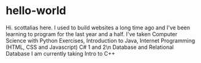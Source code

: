 # hello-world
Hi. 
scottalias here.
I used to build websites a long time ago and I've been learning to program for the last year and a half. I've taken Computer Science with Python Exercises, Introduction to Java,
Internet Programming (HTML, CSS and Javascript)
C# 1 and 2\n
Database and Relational Database
I am currently taking Intro to C++
